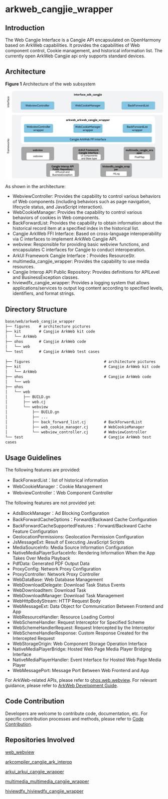 # arkweb_cangjie_wrapper

## Introduction

The Web Cangjie Interface is a Cangjie API encapsulated on OpenHarmony based on ArkWeb capabilities. It provides the capabilities of Web component control, Cookie management, and historical information list.
The currently open ArkWeb Cangjie api only supports standard devices.

## Architecture

**Figure 1** Architecture of the web subsystem

![Architecture of the web subsystem](figures/arkweb_cangjie_wrapper_architecture_en.png)

As shown in the architecture:

- WebviewController: Provides the capability to control various behaviors of Web components (including behaviors such as page navigation, lifecycle status, and JavaScript interaction).
- WebCookieManager: Provides the capability to control various behaviors of cookies in Web components.
- BackForwardList: Provides the capability to obtain information about the historical record item at a specified index in the historical list.
- Cangjie ArkWeb FFI Interface:  Based on cross-language interoperability via C interfaces to implement ArkWeb Cangjie API.
- webview: Responsible for providing basic webview functions, and encapsulates C interfaces for Cangjie to conduct interoperation.
- ArkUI Framework Cangjie Interface：Provides ResourceStr.
- multimedia_cangjie_wrapper: Provides the capability to use media resources.
- Cangjie Interop API Public Repository: Provides definitions for APILevel and BusinessException classes.
- hiviewdfx_cangjie_wrapper: Provides a logging system that allows applications/services to output log content according to specified levels, identifiers, and format strings.

## Directory Structure

```
base/web/arkweb_cangjie_wrapper
├── figures    # architecture pictures
├── kit        # Cangjie ArkWeb kit code
│   └── ArkWeb
├── ohos       # Cangjie ArkWeb code
│   └── web
└── test       # Cangjie ArkWeb test cases

├── figures                                 # architecture pictures
├── kit                                     # Cangjie ArkWeb kit code
│   └── ArkWeb
├── ohos                                    # Cangjie ArkWeb code
│   └── web
├── ohos
│   └── web
│       ├── BUILD.gn
│       ├── web.cj
│       └── webview
│           ├── BUILD.gn
│           ├── ...
│           ├── back_forward_list.cj        # BackForwardList
│           ├── web_cookie_manager.cj       # WebCookieManager
│           └── webview_controller.cj       # WebviewController
└── test                                    # Cangjie ArkWeb test cases
```
## Usage Guidelines

The following features are provided:

  - BackForwardList：list of historical information
  - WebCookieManager：Cookie Management
  - WebviewController：Web Component Controller

The following features are not provided yet:

  - AdsBlockManager：Ad Blocking Configuration
  - BackForwardCacheOptions：Forward/Backward Cache Configuration
  - BackForwardCacheSupportedFeatures：Forward/Backward Cache Feature Configuration
  - GeolocationPermissions: Geolocation Permission Configuration
  - JsMessageExt: Result of Executing JavaScript Scripts
  - MediaSourceInfo: Media Source Information Configuration
  - NativeMediaPlayerSurfaceInfo: Rendering Information When the App Takes Over Media Playback
  - PdfData: Generated PDF Output Data
  - ProxyConfig: Network Proxy Configuration
  - ProxyController: Network Proxy Controller
  - WebDataBase: Web Database Management
  - WebDownloadDelegate: Download Task Status Events
  - WebDownloadItem: Download Task
  - WebDownloadManager: Download Task Management
  - WebHttpBodyStream: HTTP Request Body
  - WebMessageExt: Data Object for Communication Between Frontend and App
  - WebResourceHandler: Resource Loading Control
  - WebSchemeHandler: Request Interceptor for Specified Scheme
  - WebSchemeHandlerRequest: Request Intercepted by the Interceptor
  - WebSchemeHandlerResponse: Custom Response Created for the Intercepted Request
  - WebStorageOrigin: Web Component Storage Operation Interface
  - NativeMediaPlayerBridge: Hosted Web Page Media Player Bridging Interface
  - NativeMediaPlayerHandler: Event Interface for Hosted Web Page Media Player
  - WebMessagePort: Message Port Between Web Frontend and App

For ArkWeb-related APIs, please refer to [ohos.web.webview](https://gitcode.com/openharmony-sig/arkcompiler_cangjie_ark_interop/blob/master/doc/API_Reference/source_en/apis/ArkWeb/cj-apis-webview.md). For relevant guidance, please refer to [ArkWeb Development Guide](https://gitcode.com/openharmony-sig/arkcompiler_cangjie_ark_interop/blob/master/doc/Dev_Guide/source_en/web/cj-web-component-overview.md).

## Code Contribution

Developers are welcome to contribute code, documentation, etc. For specific contribution processes and methods, please refer to [Code Contribution](https://gitcode.com/openharmony/docs/blob/master/en/contribute/code-contribution.md).

## Repositories Involved

[web_webview](https://gitcode.com/openharmony/web_webview)

[arkcompiler_cangjie_ark_interop](https://gitcode.com/openharmony-sig/arkcompiler_cangjie_ark_interop)

[arkui_arkui_cangjie_wrapper](https://gitcode.com/openharmony-sig/arkui_arkui_cangjie_wrapper)

[multimedia_multimedia_cangjie_wrapper](https://gitcode.com/openharmony-sig/multimedia_multimedia_cangjie_wrapper)

[hiviewdfx_hiviewdfx_cangjie_wrapper](https://gitcode.com/openharmony-sig/hiviewdfx_hiviewdfx_cangjie_wrapper)
